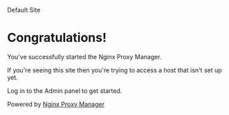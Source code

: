 Default Site



Congratulations!
================

You've successfully started the Nginx Proxy Manager.

If you're seeing this site then you're trying to access a host that isn't set up yet.

Log in to the Admin panel to get started.

Powered by [Nginx Proxy Manager](https://github.com/jc21/nginx-proxy-manager)